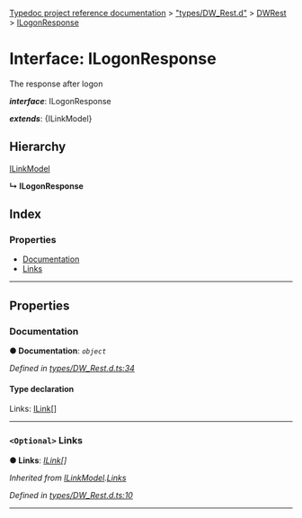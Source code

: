 [Typedoc project reference documentation](../README.md) > ["types/DW_Rest.d"](../modules/_types_dw_rest_d_.md) > [DWRest](../modules/_types_dw_rest_d_.dwrest.md) > [ILogonResponse](../interfaces/_types_dw_rest_d_.dwrest.ilogonresponse.md)

# Interface: ILogonResponse

The response after logon

*__interface__*: ILogonResponse

*__extends__*: {ILinkModel}

## Hierarchy

 [ILinkModel](_types_dw_rest_d_.dwrest.ilinkmodel.md)

**↳ ILogonResponse**

## Index

### Properties

* [Documentation](_types_dw_rest_d_.dwrest.ilogonresponse.md#documentation)
* [Links](_types_dw_rest_d_.dwrest.ilogonresponse.md#links-1)

---

## Properties

<a id="documentation"></a>

###  Documentation

**● Documentation**: *`object`*

*Defined in [types/DW_Rest.d.ts:34](https://github.com/DocuWare/REST-Sample-TS/blob/22cf36b/src/types/DW_Rest.d.ts#L34)*

#### Type declaration

 Links: [ILink](_types_dw_rest_d_.dwrest.ilink.md)[]

___
<a id="links-1"></a>

### `<Optional>` Links

**● Links**: *[ILink](_types_dw_rest_d_.dwrest.ilink.md)[]*

*Inherited from [ILinkModel](_types_dw_rest_d_.dwrest.ilinkmodel.md).[Links](_types_dw_rest_d_.dwrest.ilinkmodel.md#links)*

*Defined in [types/DW_Rest.d.ts:10](https://github.com/DocuWare/REST-Sample-TS/blob/22cf36b/src/types/DW_Rest.d.ts#L10)*

___

